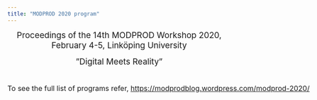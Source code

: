 ```yaml
---
title: "MODPROD 2020 program"
---
```

<p style="text-align: center;"><span style="font-size: 14pt;">Proceedings of the 14th MODPROD Workshop 2020, February 4-5, Linköping University</span></p>
<p style="text-align: center;"><span style="font-size: 14pt;"></span><span style="font-size: 14pt;">”Digital Meets Reality”</span></p>
<div class="main clearfix" style="margin-top: 0px; margin-right: auto; margin-bottom: 0px; padding: 0px; border: 0px; outline: 0px; background: transparent; width: 960px;">
<div id="ja-content" style="margin: 0px; padding: 0px; border: 0px; outline: 0px; background: transparent; display: inline; float: left; width: 960px;">
<div class="main clearfix" style="margin-top: 0px; margin-right: auto; margin-bottom: 0px; padding: 15px 0px; border: 0px; outline: 0px; background: transparent; width: 960px;">
<div id="ja-current-content" class="clearfix" style="margin: 0px; padding: 0px; border-width: 0px 0px 1px; outline: 0px; background: transparent; float: left; width: 960px;">
<div class="item-page" itemscope="itemscope" itemtype="https://schema.org/Article" style="margin: 0px; padding: 0px; border: 0px; outline: 0px; background: transparent; width: 961px;">
<div itemprop="articleBody" style="margin: 0px; padding: 0px; border: 0px; outline: 0px; background: transparent;">
<p style="margin: 10px 0px; padding: 0px; border: 0px; outline: 0px; background: transparent;"><span style="margin: 0px; padding: 0px; border: 0px; outline: 0px; font-size: 12pt; background: transparent;">To see the full list of programs refer,&nbsp;<a href="https://modprodblog.wordpress.com/modprod-2019/" style="margin: 0px; padding: 0px; border: 0px; outline: 0px; background: transparent;">https://modprodblog.wordpress.com/modprod-2020/</a></span></p>
</div>
</div>
</div>
</div>
</div>
</div>